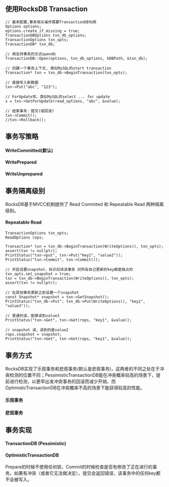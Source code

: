 ## 使用RocksDB Transaction
```
// 基本配置,事务相关操作需要TransactionDB句柄
Options options;
options.create_if_missing = true;
TransactionDBOptions txn_db_options;
TransactionOptions txn_opts;
TransactionDB* txn_db;

// 用支持事务的方式opendb
TransactionDB::Open(options, txn_db_options, kDBPath, &txn_db);

// 创建一个事务上下文, 类似MySQL的start transaction
Transaction* txn = txn_db->BeginTransaction(txn_opts);

// 直接写入新数据
txn->Put("abc", "123");

// ForUpdate写，类似MySQL的select ... for update
s = txn->GetForUpdate(read_options, "abc", &value); 

// 结束事务：提交(或回滚)
txn->Commit();      
//txn->Rollback();
```
## 事务写策略
#### WriteCommitted(默认)
#### WritePrepared
#### WriteUnprepared

## 事务隔离级别
RocksDB基于MVCC机制提供了 Read Commited 和 Repeatable Read 两种隔离级别。
#### Repeatable Read
```
TransactionOptions txn_opts;
ReadOptions rops;

Transaction* txn = txn_db->BeginTransaction(WriteOptions(), txn_opts);
assert(txn != nullptr);
PrintStatus("txn->put", txn->Put("key1", "value2"));
PrintStatus("txn->Commit", txn->Commit());

// 开启设置snapshot，标识后续该事务 对所有自己更新的key都是独占的
txn_opts.set_snapshot = true;
txn = txn_db->BeginTransaction(WriteOptions(), txn_opts);
assert(txn != nullptr);

// 在其他事务更新之前设置一个snapshot
const Snapshot* snapshot = txn->GetSnapshot();
PrintStatus("txn_db->Put", txn_db->Put(WriteOptions(), "key1", "value3"));

// 普通的读，能够读到value3
PrintStatus("txn->Get", txn->Get(rops, "key1", &value));

// snapshot 读，读到的是value2
rops.snapshot = snapshot;
PrintStatus("txn->Get", txn->Get(rops, "key1", &value));
```

## 事务方式
RocksDB实现了乐观事务和悲观事务(默认是悲观事务)，这两者的不同之处在于冲突检测的位置不同；PessimisticTransactionDB能在冲突概率较高的场景下，提前进行检测，以更早出发冲突事务的回滚而减少开销，而OptimisticTransactionDB在冲突概率不高的场景下能获得较高的性能。
#### 乐观事务
#### 悲观事务

## 事务实现
#### TransactionDB (Pessimistic)
#### OptimisticTransactionDB
Prepare的时候不使用任何锁，Commit的时候检查是否有修改了正在进行的事务。如果有冲突（或者它无法做决定），提交会返回错误，该事务中的任何key都不会被写入。
